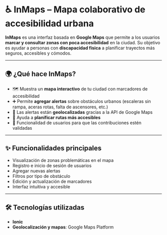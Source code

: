 # ♿ InMaps – Mapa colaborativo de accesibilidad urbana

**InMaps** es una interfaz basada en **Google Maps** que permite a los usuarios **marcar y consultar zonas con poca accesibilidad** en la ciudad. Su objetivo es ayudar a personas con **discapacidad física** a planificar trayectos más seguros, accesibles y cómodos.

---

## 🌍 ¿Qué hace InMaps?

- 🗺️ Muestra un **mapa interactivo** de tu ciudad con marcadores de accesibilidad
- ➕ Permite **agregar alertas** sobre obstáculos urbanos (escaleras sin rampa, aceras rotas, falta de ascensores, etc.)
- 📍 Las alertas están **geolocalizadas** gracias a la API de Google Maps
- 🧭 Ayuda a **planificar rutas más accesibles**
- 👤 Funcionalidad de usuarios para que las contribuciones estén validadas

---

## ✨ Funcionalidades principales

- Visualización de zonas problemáticas en el mapa
- Registro e inicio de sesión de usuarios
- Agregar nuevas alertas
- Filtros por tipo de obstáculo
- Edición y actualización de marcadores
- Interfaz intuitiva y accesible

---

## 🛠️ Tecnologías utilizadas

- **Ionic**
- **Geolocalización y mapas**: Google Maps Platform
